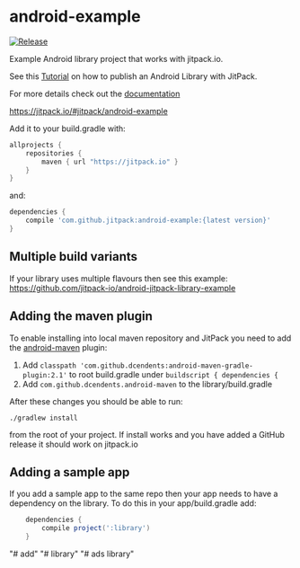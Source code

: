 # android-example

[![Release](https://jitpack.io/v/jitpack/android-example.svg)](https://jitpack.io/#jitpack/android-example)

Example Android library project that works with jitpack.io.

See this [Tutorial](https://medium.com/@ome450901/publish-an-android-library-by-jitpack-a0342684cbd0) on how to publish an Android Library with JitPack.

For more details check out the [documentation](https://github.com/jitpack/jitpack.io/blob/master/ANDROID.md)

https://jitpack.io/#jitpack/android-example

Add it to your build.gradle with:
```gradle
allprojects {
    repositories {
        maven { url "https://jitpack.io" }
    }
}
```
and:

```gradle
dependencies {
    compile 'com.github.jitpack:android-example:{latest version}'
}
```

## Multiple build variants

If your library uses multiple flavours then see this example:
https://github.com/jitpack-io/android-jitpack-library-example

## Adding the maven plugin

To enable installing into local maven repository and JitPack you need to add the [android-maven](https://github.com/dcendents/android-maven-gradle-plugin) plugin:

1. Add `classpath 'com.github.dcendents:android-maven-gradle-plugin:2.1'` to root build.gradle under `buildscript { dependencies {`
2. Add `com.github.dcendents.android-maven` to the library/build.gradle

After these changes you should be able to run:

    ./gradlew install
    
from the root of your project. If install works and you have added a GitHub release it should work on jitpack.io

## Adding a sample app 

If you add a sample app to the same repo then your app needs to have a dependency on the library. To do this in your app/build.gradle add:

```gradle
    dependencies {
        compile project(':library')
    }
```
"# add" 
"# library" 
"# ads library" 
